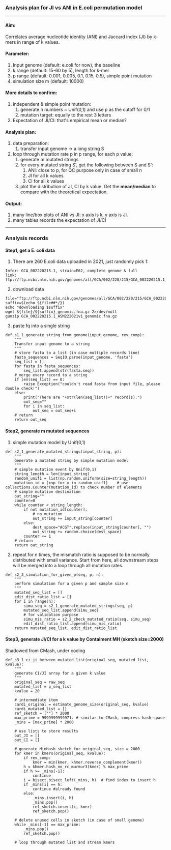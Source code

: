 ### Analysis plan for JI vs ANI in E.coli permutation model

---

#### Aim: 

Correlates average nucleotide identity (ANI) and Jaccard index (JI) by k-mers in range of k values.



#### Parameter:

1. Input genome (default: e.coli for now), the baseline
2. k range (default: 15-60 by 5), length for k-mer
3. p range (default: 0.001, 0.005, 0.1, 0.15, 0.5), simple point mutation
4. simulation size m (default: 10000)



#### More details to confirm:

1. independent & simple point mutation: 
   1. generate n numbers ~ Unif(0,1) and use p as the cutoff for 0/1
   2. mutation target: equally to the rest 3 letters
2. Expectation of JI/CI: that's empirical mean or median?



#### Analysis plan:

1. data preparation:
   1. transfer input genome -> a long string S
2. loop through mutation rate p in p range, for each p value:
   1. generate m mutated strings
   2. for every mutated string S', get the following between S and S':
      1. ANI: close to p, for QC purpose only in case of small n
      2. JI for all k values
      3. CI for all k values
   3. plot the distribution of JI, CI by k value. Get the **mean/median** to compare with the theoretical expectation.



#### Output:

1. many line/box plots of ANI vs JI: x axis is k, y axis is JI.
2. many tables records the expectation of JI/CI 







---

### Analysis records

#### Step1, get a E. coli data

1. There are 260 E.coli data uploaded in 2021, just randomly pick 1:

```
Infor: GCA_002220215.1, strain=E62, complete genome & full
link: ftp://ftp.ncbi.nlm.nih.gov/genomes/all/GCA/002/220/215/GCA_002220215.1_ASM222021v1
```



2. download data

```
file="ftp://ftp.ncbi.nlm.nih.gov/genomes/all/GCA/002/220/215/GCA_002220215.1_ASM222021v1"
suffix=$(echo ${file##*/})
echo "downloading $suffix"
wget ${file}/${suffix}_genomic.fna.gz 2>/dev/null  
gunzip GCA_002220215.1_ASM222021v1_genomic.fna.gz
```



3. paste fq into a single string

```
def s1_1_generate_string_from_genome(input_genome, rev_comp):
	"""
	Transfer input genome to a string
	"""
	# store fasta to a list (in case multiple records line)
	fasta_sequences = SeqIO.parse(input_genome, 'fasta')
	seq_list = []
	for fasta in fasta_sequences:
		seq_list.append(str(fasta.seq))
	# merge every record to a string
	if len(seq_list) == 0:
		raise Exception("couldn't read fasta from input file, please double check!")
	else:
		print("There are "+str(len(seq_list))+" record(s).")
		out_seq=""
		for i in seq_list:
			out_seq = out_seq+i
	# return
	return out_seq
```



#### Step2, generate m mutated sequences

1. simple mutation model by Unif(0,1)

```
def s2_1_generate_mutated_strings(input_string, p):
	"""
	Generate a mutated string by simple mutation model
	"""
	# simple mutation event by Unif(0,1)
	string_length = len(input_string)
	random_unif1 = list(np.random.uniform(size=string_length))
	mutation_id = [x<p for x in random_unif1]    # use collections.Counter(mutation_id) to check number of elements
	# simple mutation destination
	out_string=""
	counter=0
	while counter < string_length:
		if not mutation_id[counter]:
			# no mutation
			out_string += input_string[counter]
		else:
			dest_space="ACGT".replace(input_string[counter], "")
			out_string += random.choice(dest_space)
		counter += 1
	# return
	return out_string
```



2. repeat for n times, the mismatch ratio is supposed to be normally distributed with small variance. Start from here, all downstream steps will be merged into a loop through all mutation rates.

```
def s2_3_simulation_for_given_p(seq, p, n):
	"""
	perform simulation for a given p and sample size n
	"""
	mutated_seq_list = []
	edit_dist_ratio_list = []
	for i in range(n):
		simu_seq = s2_1_generate_mutated_strings(seq, p)
		mutated_seq_list.append(simu_seq)
		# for validation purpose
		simu_mis_ratio = s2_2_check_mutated_ratio(seq, simu_seq)
		edit_dist_ratio_list.append(simu_mis_ratio)
	return mutated_seq_list, edit_dist_ratio_list
```



#### Step3, generate JI/CI for a k value by Contaiment MH (sketch size=2000)

Shadowed from CMash, under coding

```
def s3_1_ci_ji_between_mutated_list(original_seq, mutated_list, kvalue):
	"""
	generate CI/JI array for a given k value
	"""
	original_seq = raw_seq
	mutated_list = p_seq_list
	kvalue = 20
	
	# intermediate item
	cardi_original = estimate_genome_size(original_seq, kvalue)
	cardi_mutated_list = []
	ref_sketch = [""] * 2000
	max_prime = 9999999999971. # similar to CMash, compress hash space
	_mins = [max_prime] * 2000
	
	# use lists to store results
	out_JI = []
	out_CI = []
	
	# generate MinHash sketch for original_seq, size = 2000
	for kmer in kmers(original_seq, kvalue):
		if rev_comp:
			kmer = min(kmer, khmer.reverse_complement(kmer))
		h = khmer.hash_no_rc_murmur3(kmer) % max_prime
		if h >= _mins[-1]:
			continue
		i = bisect.bisect_left(_mins, h)  # find index to insert h
		if _mins[i] == h:
			continue #already found
		else:
			_mins.insert(i, h)
			_mins.pop()
			ref_sketch.insert(i, kmer)
			ref_sketch.pop()
			
	# delete unused cells in sketch (in case of small genome)
	while _mins[-1] == max_prime:
		_mins.pop()
		ref_sketch.pop()
	
	# loop through mutated list and stream kmers
	
	
```

